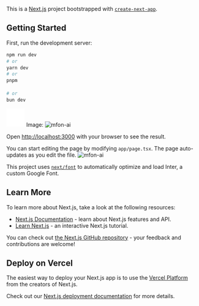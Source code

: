 This is a [Next.js](https://nextjs.org/) project bootstrapped with [`create-next-app`](https://github.com/vercel/next.js/tree/canary/packages/create-next-app).

## Getting Started

First, run the development server:

```bash
npm run dev
# or
yarn dev
# or
pnpm

# or
bun dev
```
![test](https://github.com/mfonPeeter/mfon-ai/blob/main/public/close.svg)
Image:
<img width="1440" alt="mfon-ai" src="https://github.com/mfonPeeter/mfon-ai/assets/105684251/53eb5394-5f35-41f2-bc60-fd1a6575ce8f.png">

Open [http://localhost:3000](http://localhost:3000) with your browser to see the result.

You can start editing the page by modifying `app/page.tsx`. The page auto-updates as you edit the file.
<img width="1440" alt="mfon-ai" src="https://github.com/mfonPeeter/mfon-ai/assets/105684251/b65caeac-b71e-4aa0-88e5-61e46ad0d5f2">

This project uses [`next/font`](https://nextjs.org/docs/basic-features/font-optimization) to automatically optimize and load Inter, a custom Google Font.

## Learn More

To learn more about Next.js, take a look at the following resources:

- [Next.js Documentation](https://nextjs.org/docs) - learn about Next.js features and API.
- [Learn Next.js](https://nextjs.org/learn) - an interactive Next.js tutorial.

You can check out [the Next.js GitHub repository](https://github.com/vercel/next.js/) - your feedback and contributions are welcome!

## Deploy on Vercel

The easiest way to deploy your Next.js app is to use the [Vercel Platform](https://vercel.com/new?utm_medium=default-template&filter=next.js&utm_source=create-next-app&utm_campaign=create-next-app-readme) from the creators of Next.js.

Check out our [Next.js deployment documentation](https://nextjs.org/docs/deployment) for more details.

